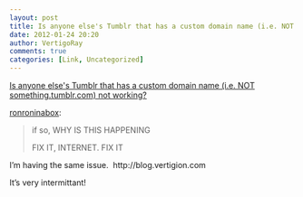 ```yaml
---
layout: post
title: Is anyone else's Tumblr that has a custom domain name (i.e. NOT something.tumblr.com) not working?
date: 2012-01-24 20:20
author: VertigoRay
comments: true
categories: [Link, Uncategorized]
---
```

<a href='http://ronroninabox.tumblr.com/post/9176215944/is-anyone-elses-tumblr-that-has-a-custom-domain-name'>Is anyone else's Tumblr that has a custom domain name (i.e. NOT something.tumblr.com) not working?</a><div class="link_description"><p><a class="tumblr_blog" href="http://ronroninabox.tumblr.com/post/9176215944/is-anyone-elses-tumblr-that-has-a-custom-domain-name">ronroninabox</a>:</p>
<blockquote>
<p>if so, WHY IS THIS HAPPENING</p>
<p>FIX IT, INTERNET. FIX IT</p>
</blockquote>
<p>I&rsquo;m having the same issue.  http://blog.vertigion.com</p>
<p>It&rsquo;s very intermittant!</p></div>
